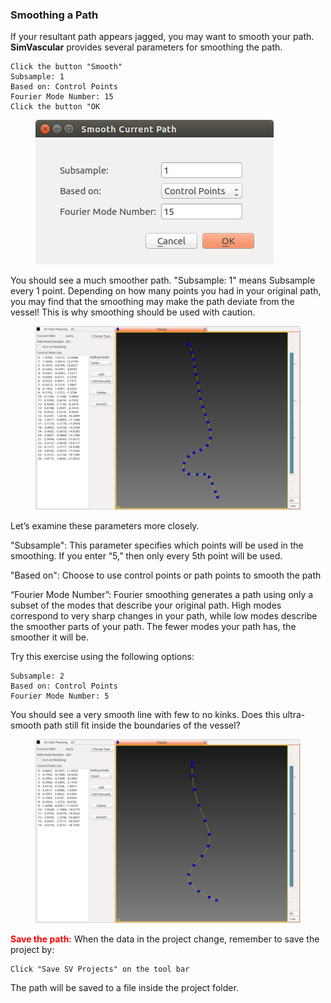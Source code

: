 ### Smoothing a Path

If your resultant path appears jagged, you may want to smooth your path. **SimVascular** provides several parameters for smoothing the path.

    Click the button "Smooth"
    Subsample: 1
    Based on: Control Points
    Fourier Mode Number: 15
    Click the button "OK

<figure>
  <img class="svImg svImgSm"  src="/documentation/modeling/imgs/path_planning/pathsmoothdialog.png"> 
  <figcaption class="svCaption" ></figcaption>
</figure>

You should see a much smoother path. "Subsample: 1" means Subsample every 1 point. Depending on how many points you had in your original path, you may find that the smoothing may make the path deviate from the vessel! This is why smoothing should be used with caution.

<figure>
  <img class="svImg svImgLg"  src="/documentation/modeling/imgs/path_planning/pathsmooth1.png"> 
  <figcaption class="svCaption" ></figcaption>
</figure>

Let’s examine these parameters more closely.

"Subsample": This parameter specifies which points will be used in the smoothing. If you enter “5,” then only every 5th point will be used.

"Based on": Choose to use control points or path points to smooth the path

“Fourier Mode Number”: Fourier smoothing generates a path using only a subset of the modes that describe your original path. High modes correspond to very sharp changes in your path, while low modes describe the smoother parts of your path. The fewer modes your path has, the smoother it will be.

Try this exercise using the following options:

    Subsample: 2
    Based on: Control Points
    Fourier Mode Number: 5

You should see a very smooth line with few to no kinks. Does this ultra-smooth path still fit inside the boundaries of the vessel?

<figure>
  <img class="svImg svImgLg"  src="/documentation/modeling/imgs/path_planning/pathsmooth2.png"> 
  <figcaption class="svCaption" ></figcaption>
</figure>

<font color="red">**Save the path:** </font> When the data in the project change, remember to save the project by:

    Click "Save SV Projects" on the tool bar

The path will be saved to a file inside the project folder.
